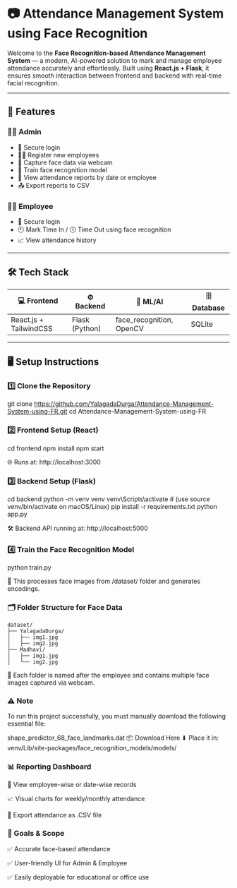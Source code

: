 # 📷 Attendance Management System using Face Recognition

Welcome to the **Face Recognition-based Attendance Management System** — a modern, AI-powered solution to mark and manage employee attendance accurately and effortlessly. Built using **React.js + Flask**, it ensures smooth interaction between frontend and backend with real-time facial recognition.

---

## 🚀 Features

### 👩‍💼 Admin
- 🔐 Secure login
- 👨‍💼 Register new employees
- 📸 Capture face data via webcam
- 🧠 Train face recognition model
- 📅 View attendance reports by date or employee
- 📤 Export reports to CSV

### 👩‍💻 Employee
- 🔐 Secure login
- 🕘 Mark Time In / 🕔 Time Out using face recognition
- 📈 View attendance history

---

## 🛠️ Tech Stack

| 💻 Frontend | ⚙️ Backend | 🧠 ML/AI | 🗄️ Database |
|-------------|-------------|-----------|-------------|
| React.js + TailwindCSS | Flask (Python) | face_recognition, OpenCV | SQLite |

---

## 🖥️ Setup Instructions

### 1️⃣ Clone the Repository

git clone https://github.com/YalagadaDurga/Attendance-Management-System-using-FR.git
cd Attendance-Management-System-using-FR

### 2️⃣ Frontend Setup (React)

cd frontend
npm install
npm start

🌐 Runs at: http://localhost:3000

### 3️⃣ Backend Setup (Flask)

cd backend
python -m venv venv
venv\Scripts\activate  # (use source venv/bin/activate on macOS/Linux)
pip install -r requirements.txt
python app.py

🛠️ Backend API running at: http://localhost:5000

### 4️⃣ Train the Face Recognition Model

python train.py

🔁 This processes face images from /dataset/ folder and generates encodings.

### 🗂️ Folder Structure for Face Data

```
dataset/
├── YalagadaDurga/
│   ├── img1.jpg
│   ├── img2.jpg
├── Madhavi/
│   ├── img1.jpg
│   └── img2.jpg
```
📸 Each folder is named after the employee and contains multiple face images captured via webcam.


### ⚠️ Note
To run this project successfully, you must manually download the following essential file:

shape_predictor_68_face_landmarks.dat
📦 Download Here
⬇ Place it in:
venv/Lib/site-packages/face_recognition_models/models/


### 📊 Reporting Dashboard
📆 View employee-wise or date-wise records

📈 Visual charts for weekly/monthly attendance

📂 Export attendance as .CSV file


### 🎯 Goals & Scope
✅ Accurate face-based attendance

✅ User-friendly UI for Admin & Employee

✅ Easily deployable for educational or office use
